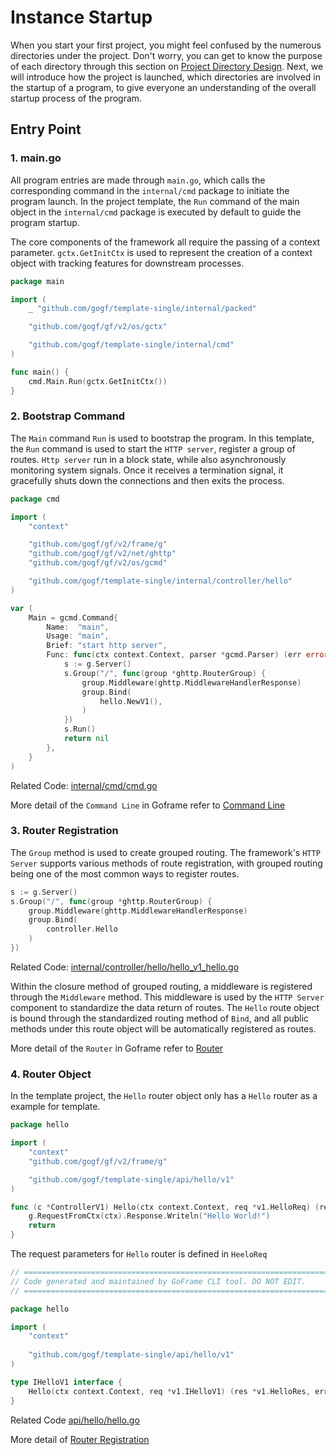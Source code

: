 # Instance Startup

When you start your first project, you might feel confused by the numerous directories under the project. Don't worry, you can get to know the purpose of each directory through this section on [Project Directory Design](https://temperory.net). Next, we will introduce how the project is launched, which directories are involved in the startup of a program, to give everyone an understanding of the overall startup process of the program.

## Entry Point

### 1. main.go

All program entries are made through `main.go`, which calls the corresponding command in the `internal/cmd` package to initiate the program launch. In the project template, the `Run` command of the main object in the `internal/cmd` package is executed by default to guide the program startup.

The core components of the framework all require the passing of a context parameter. `gctx.GetInitCtx` is used to represent the creation of a context object with tracking features for downstream processes.

```go
package main

import (
    _ "github.com/gogf/template-single/internal/packed"

    "github.com/gogf/gf/v2/os/gctx"

    "github.com/gogf/template-single/internal/cmd"
)

func main() {
    cmd.Main.Run(gctx.GetInitCtx())
}
```

### 2. Bootstrap Command

The `Main` command `Run` is used to bootstrap the program. In this template, the `Run` command is used to start the `HTTP server`, register a group of routes. `Http server` run in a block state, while also asynchronously monitoring system signals. Once it receives a termination signal, it gracefully shuts down the connections and then exits the process.

```go
package cmd

import (
    "context"

    "github.com/gogf/gf/v2/frame/g"
    "github.com/gogf/gf/v2/net/ghttp"
    "github.com/gogf/gf/v2/os/gcmd"

    "github.com/gogf/template-single/internal/controller/hello"
)

var (
    Main = gcmd.Command{
        Name:  "main",
        Usage: "main",
        Brief: "start http server",
        Func: func(ctx context.Context, parser *gcmd.Parser) (err error) {
            s := g.Server()
            s.Group("/", func(group *ghttp.RouterGroup) {
                group.Middleware(ghttp.MiddlewareHandlerResponse)
                group.Bind(
                    hello.NewV1(),
                )
            })
            s.Run()
            return nil
        },
    }
)
```

Related Code: [internal/cmd/cmd.go](https://github.com/gogf/template-single/blob/main/internal/cmd/cmd.go)

More detail of the `Command Line` in Goframe refer to [Command Line](https://temperory.net)

### 3. Router Registration

The `Group` method is used to create grouped routing. The framework's `HTTP Server` supports various methods of route registration, with grouped routing being one of the most common ways to register routes.

```go
s := g.Server()
s.Group("/", func(group *ghttp.RouterGroup) {
    group.Middleware(ghttp.MiddlewareHandlerResponse)
    group.Bind(
        controller.Hello
    )
})
```

Related Code: [internal/controller/hello/hello_v1_hello.go](https://github.com/gogf/template-single/blob/main/internal/controller/hello/hello_v1_hello.go)

Within the closure method of grouped routing, a middleware is registered through the `Middleware` method. This middleware is used by the `HTTP Server` component to standardize the data return of routes. The `Hello` route object is bound through the standardized routing method of `Bind`, and all public methods under this route object will be automatically registered as routes.

More detail of the `Router` in Goframe refer to [Router](https://temperory.net)

### 4. Router Object

In the template project, the `Hello` router object only has a `Hello` router as a example for template.

```go
package hello

import (
    "context"
    "github.com/gogf/gf/v2/frame/g"

    "github.com/gogf/template-single/api/hello/v1"
)

func (c *ControllerV1) Hello(ctx context.Context, req *v1.HelloReq) (res *v1.HelloRes, err error) {
    g.RequestFromCtx(ctx).Response.Writeln("Hello World!")
    return
}
```

The request parameters for `Hello` router is defined in `HeeloReq`

```go
// =================================================================================
// Code generated and maintained by GoFrame CLI tool. DO NOT EDIT. 
// =================================================================================

package hello

import (
    "context"
    
    "github.com/gogf/template-single/api/hello/v1"
)

type IHelloV1 interface {
    Hello(ctx context.Context, req *v1.IHelloV1) (res *v1.HelloRes, err error)
}
```

Related Code [api/hello/hello.go](https://github.com/gogf/template-single/blob/main/api/hello/hello.go)

More detail of [Router Registration](https://temperory.net)
